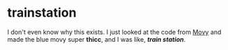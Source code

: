 # trainstation
I don't even know why this exists. I just looked at the code from <a href="https://github.com/Stockriderj/movy">Movy</a> and made the blue movy super <b>thicc</b>, and I was like, <b><i>train station</b></i>.
